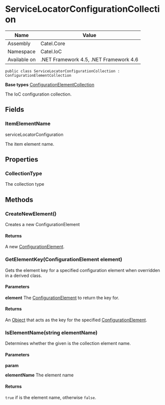 

# ServiceLocatorConfigurationCollection

Name|Value
---|---
Assembly|Catel.Core
Namespace|Catel.IoC
Available on|.NET Framework 4.5, .NET Framework 4.6

```
public class ServiceLocatorConfigurationCollection : ConfigurationElementCollection
```

**Base types**
[ConfigurationElementCollection]()


The IoC configuration collection.



## Fields

### ItemElementName
serviceLocatorConfiguration

The item element name.



## Properties

### CollectionType

The collection type



## Methods

### CreateNewElement()

Creates a new ConfigurationElement

#### Returns

A new [ConfigurationElement](#).



### GetElementKey(ConfigurationElement element)

Gets the element key for a specified configuration element when overridden in a derived class.

#### Parameters

**element**
The [ConfigurationElement](#) to return the key for.

#### Returns

An [Object](#) that acts as the key for the specified [ConfigurationElement](#).



### IsElementName(string elementName)

Determines whether the given  is the collection element name.

#### Parameters

**param**

**elementName**
The element name

#### Returns

```true``` if is the element name, otherwise ```false```.



